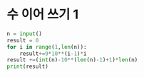 # 수 이어 쓰기 1

```python
n = input()
result = 0
for i in range(1,len(n)):
    result+=9*10**(i-1)*i
result +=(int(n)-10**(len(n)-1)+1)*len(n)
print(result)
```
